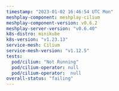 ```yaml
---
timestamp: "2023-01-02 16:46:54 UTC Mon"
meshplay-component: meshplay-cilium
meshplay-component-version: v0.6.2
meshplay-server-version: "v0.6.40"
k8s-distro: minikube
k8s-version: "v1.23.13"
service-mesh: Cilium
service-mesh-version: "v1.12.5"
tests:
  pod/cilium: "Not Running"
  pod/cilium-operator: null
  pod/cilium-operator:  null
overall-status: "failing"
---
```

